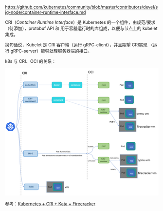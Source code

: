 https://github.com/kubernetes/community/blob/master/contributors/devel/sig-node/container-runtime-interface.md

CRI（*Container Runtime Interface*）是 Kubernetes 的一个组件，由规范/要求（待添加），protobuf API 和 用于容器运行时的库组成，以便与节点上的 kubelet 集成。

换句话说，Kubelet 是 CRI 客户端（运行 gRPC-client），并且期望 CRI实现 （运行 gRPC-server）能够处理服务器端的接口。

k8s 与 CRI、OCI 的关系：

![](img/k8s-CRI-OCI.png)

参考：[Kubernetes + CRI + Kata + Firecracker](https://yq.aliyun.com/articles/692117)